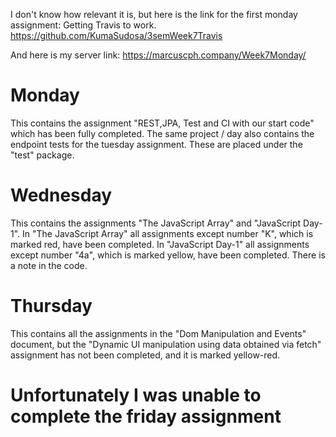 I don't know how relevant it is, but here is the link for the first monday assignment: Getting Travis to work.
https://github.com/KumaSudosa/3semWeek7Travis

And here is my server link: https://marcuscph.company/Week7Monday/

# Monday
This contains the assignment "REST,JPA, Test and CI with our start code" which has been fully completed.
The same project / day also contains the endpoint tests for the tuesday assignment. 
These are placed under the "test" package.

# Wednesday
This contains the assignments "The JavaScript Array" and "JavaScript Day-1".
In "The JavaScript Array" all assignments except number "K", which is marked red, have been completed.
In "JavaScript Day-1" all assignments except number "4a", which is marked yellow, have been completed. There is a note in the code.

# Thursday 
This contains all the assignments in the "Dom Manipulation and Events" document, but the "Dynamic UI manipulation using data obtained via fetch" assignment has not been completed, and it is marked yellow-red.

# Unfortunately I was unable to complete the friday assignment
